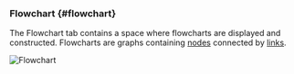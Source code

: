 ### Flowchart {#flowchart}

The Flowchart tab contains a space where flowcharts are displayed and constructed. Flowcharts are graphs containing [nodes](nodes.md) connected by [links](links.md).

![Flowchart](..\assets\chapter_1_assets\Flowchart.png)